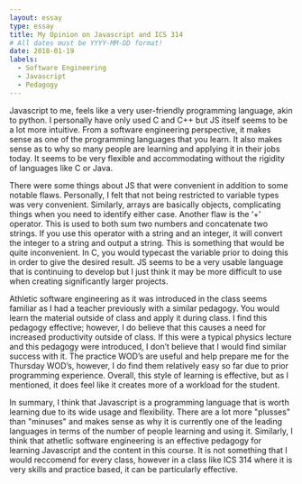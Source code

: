 ```yaml
---
layout: essay
type: essay
title: My Opinion on Javascript and ICS 314
# All dates must be YYYY-MM-DD format!
date: 2018-01-19
labels:
  - Software Engineering
  - Javascript
  - Pedagogy
---
```




Javascript to me, feels like a very user-friendly programming language, akin to python. I personally have only used C and C++ but JS itself seems to be a lot more intuitive. From a software engineering perspective, it makes sense as one of the programming languages that you learn. It also makes sense as to why so many people are learning and applying it in their jobs today. It seems to be very flexible and accommodating without the rigidity of languages like C or Java. 

There were some things about JS that were convenient in addition to some notable flaws. Personally, I felt that not being restricted to variable types was very convenient. Similarly, arrays are basically objects, complicating things when you need to identify either case. Another flaw is the ‘+’ operator. This is used to both sum two numbers and concatenate two strings. If you use this operator with a string and an integer, it will convert the integer to a string and output a string. This is something that would be quite inconvenient. In C, you would typecast the variable prior to doing this in order to give the desired result. JS seems to be a very usable language that is continuing to develop but I just think it may be more difficult to use when creating significantly larger projects. 



Athletic software engineering as it was introduced in the class seems familiar as I had a teacher previously with a similar pedagogy. You would learn the material outside of class and apply it during class. I find this pedagogy effective; however, I do believe that this causes a need for increased productivity outside of class. If this were a typical physics lecture and this pedagogy were introduced, I don’t believe that I would find similar success with it. The practice WOD’s are useful and help prepare me for the Thursday WOD’s, however, I do find them relatively easy so far due to prior programming experience. Overall, this style of learning is effective, but as I mentioned, it does feel like it creates more of a workload for the student. 

In summary, I think that Javascript is a programming language that is worth learning due to its wide usage and flexibility. There are a lot more "plusses" than "minuses" and makes sense as why it is currently one of the leading languages in terms of the number of people learning and using it. Similarly, I think that athetlic software engineering is an effective pedagogy for learning Javascript and the content in this course. It is not something that I would reccomend for every class, however in a class like ICS 314 where it is very skills and practice based, it can be particularly effective. 
